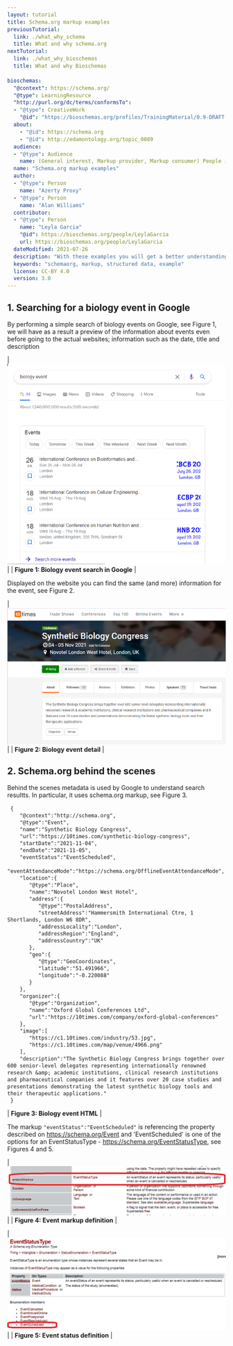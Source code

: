```yaml
---
layout: tutorial
title: Schema.org markup examples
previousTutorial:
  link: ./what_why_schema
  title: What and why schema.org
nextTutorial:
  link: ./what_why_bioschemas
  title: What and why Bioschemas

bioschemas:
  "@context": https://schema.org/
  "@type": LearningResource
  "http://purl.org/dc/terms/conformsTo":
  - "@type": CreativeWork
    "@id": "https://bioschemas.org/profiles/TrainingMaterial/0.9-DRAFT-2020_12_08/"
  about:
    - "@id": https://schema.org
    - "@id": http://edamontology.org/topic_0089
  audience:
  - "@type": Audience
    name: (General interest, Markup provider, Markup consumer) People interested in Schema.org markup examples
  name: "Schema.org markup examples"
  author:
  - "@type": Person
    name: "Azerty Proxy"
  - "@type": Person
    name: "Alan Williams"
  contributor:
  - "@type": Person
    name: "Leyla Garcia"
    "@id": https://bioschemas.org/people/LeylaGarcia
    url: https://bioschemas.org/people/LeylaGarcia
  dateModified: 2021-07-26
  description: "With these examples you will get a better understanding of benefits brought by structure data, i.e., schema.org markup"
  keywords: "schemaorg, markup, structured data, example"
  license: CC-BY 4.0
  version: 3.0
---
```


## 1. Searching for a biology event in Google

By performing a simple search of biology events on Google, see Figure 1, we will have as a result a preview of the information about events even before going to the actual websites; information such as the date, title and description

| ![Figure 1: Biology event search in Google](/tutorials/images/google-biology-event-search.png) |
| __Figure 1: Biology event search in Google__ |

Displayed on the website you can find the same (and more) information for the event, see Figure 2.

| ![Figure 2: Event detail](/tutorials/images/google-event-detail.png) |
| __Figure 2: Biology event detail__ |

## 2. Schema.org behind the scenes

Behind the scenes metadata is used by Google to understand search resultts. In particular, it uses schema.org markup, see Figure 3.

	 {
	    "@context":"http://schema.org",
	    "@type":"Event",
	    "name":"Synthetic Biology Congress",
	    "url":"https://10times.com/synthetic-biology-congress",
	    "startDate":"2021-11-04",
	    "endDate":"2021-11-05",
	    "eventStatus":"EventScheduled",
	    "eventAttendanceMode":"https://schema.org/OfflineEventAttendanceMode",
	    "location":{
	       "@type":"Place",
	       "name":"Novotel London West Hotel",
	       "address":{
	          "@type":"PostalAddress",
	          "streetAddress":"Hammersmith International Ctre, 1 Shortlands, London W6 8DR",
	          "addressLocality":"London",
	          "addressRegion":"England",
	          "addressCountry":"UK"
	       },
	       "geo":{
	          "@type":"GeoCoordinates",
	          "latitude":"51.491966",
	          "longitude":"-0.220088"
	       }
	    },
	    "organizer":{
	       "@type":"Organization",
	       "name":"Oxford Global Conferences Ltd",
	       "url":"https://10times.com/company/oxford-global-conferences"
	    },
	    "image":[
	       "https://c1.10times.com/industry/53.jpg",
	       "https://c1.10times.com/map/venue/4966.png"
	    ],
	    "description":"The Synthetic Biology Congress brings together over 600 senior-level delegates representing internationally renowned research &amp; academic institutions, clinical research institutions and pharmaceutical companies and it features over 20 case studies and presentations demonstrating the latest synthetic biology tools and their therapeutic applications."
	 }

| __Figure 3: Biology event HTML__ |

The markup `"eventStatus":"EventScheduled"` is referencing the property described on https://schema.org/Event and 'EventScheduled' is one of the options for an EventStatusType - https://schema.org/EventStatusType, see Figures 4 and 5.

| ![Figure 4: Event markup definition](/tutorials/images/event-type.png) |
| __Figure 4: Event markup definition__ |

| ![Figure 5: Event status definition](/tutorials/images/event-status-type.png) |
| __Figure 5: Event status definition__ |

